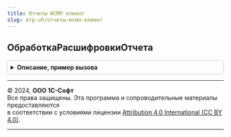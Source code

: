 ```yaml
---
title: Отчеты ИСМП клиент
slug: erp-uh/отчеты-исмп-клиент
---
```



## ОбработкаРасшифровкиОтчета
<details style="margin: 1em 0; padding: 0.5em; border: 1px solid #ccc; border-radius: 6px;">

<summary style="font-weight: bold; cursor: pointer;">Описание, пример вызова</summary>

```bsl

// Обработчик расшифровки табличного документа формы отчета.
// См. "Расширение поля формы для поля табличного документа.ОбработкаРасшифровки" в синтакс-помощнике.
//
// Параметры:
//   ФормаОтчета - ФормаКлиентскогоПриложения - Форма отчета.
//   Элемент     - ПолеФормы        - Табличный документ.
//   Расшифровка - Произвольный     - Значение расшифровки точки, серии или значения диаграммы.
//   СтандартнаяОбработка - Булево  - Признак выполнения стандартной (системной) обработки события.
//
Процедура ОбработкаРасшифровкиОтчета(ФормаОтчета, Элемент, Расшифровка, СтандартнаяОбработка) Экспорт
```

Пример вызова
```bsl
ОтчетыИСМПКлиент.ОбработкаРасшифровкиОтчета(ФормаОтчета, Элемент, Расшифровка, СтандартнаяОбработка) 
```
</details>

---

© 2024, **ООО 1С-Софт**  
Все права защищены. Эта программа и сопроводительные материалы предоставляются  
в соответствии с условиями лицензии [Attribution 4.0 International (CC BY 4.0)](https://creativecommons.org/licenses/by/4.0/legalcode).

---
